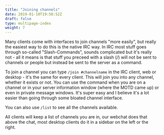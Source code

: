 ```yaml
---
title: "Joining channels"
date: 2019-01-10T19:58:52Z
draft: false
type: multipage-index
weight: 7
---
```


Many clients come with interfaces to join channels "more easily", but really the easiest way to do this is the native IRC way. In IRC most stuff goes through so-called "Slash-Commands", sounds complicated but it's really not - all it means is that stuff you preceed with a slash (/) will not be sent to channels or people but instead be sent to the server as a command.

To join a channel you can type ``/join #channelname`` in the IRC client, web or desktop - it's the same for every client. This will join you into any channel, whether it exists or not. You can use the command when you are on a channel or in your server information window (where the MOTD came up) or even in private message windows. It's super easy and I believe it's a lot easier than going through some bloated channel interface.

You can also use `/list` to see all the channels available.

All clients will keep a list of channels you are in, our webchat does that above the chat, most desktop clients do it in a sidebar on the left or the right.

